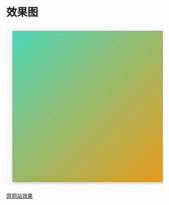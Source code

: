 # 效果图

![img](https://github.com/cao-lianhui/CSS100day/blob/master/Gradient-61/GIF.gif)

[原网站效果](https://100dayscss.com/?dayIndex=60)
